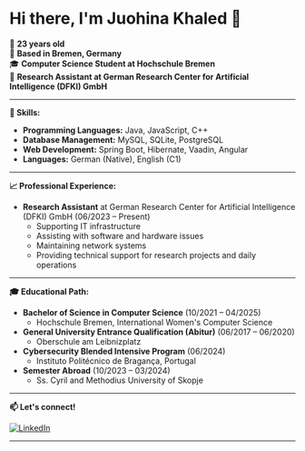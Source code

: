 # Hi there, I'm Juohina Khaled 👋

🚀 **23 years old**  
📍 **Based in Bremen, Germany**  
🎓 **Computer Science Student at Hochschule Bremen**  
💼 **Research Assistant at German Research Center for Artificial Intelligence (DFKI) GmbH**

---

**🔧 Skills:**

- **Programming Languages:** Java, JavaScript, C++
- **Database Management:** MySQL, SQLite, PostgreSQL
- **Web Development:** Spring Boot, Hibernate, Vaadin, Angular
- **Languages:** German (Native), English (C1)

---

**📈 Professional Experience:**

- **Research Assistant** at German Research Center for Artificial Intelligence (DFKI) GmbH (06/2023 – Present)
  - Supporting IT infrastructure
  - Assisting with software and hardware issues
  - Maintaining network systems
  - Providing technical support for research projects and daily operations

---

**🎓 Educational Path:**

- **Bachelor of Science in Computer Science** (10/2021 – 04/2025)
  - Hochschule Bremen, International Women's Computer Science
- **General University Entrance Qualification (Abitur)** (06/2017 – 06/2020)
  - Oberschule am Leibnizplatz
- **Cybersecurity Blended Intensive Program** (06/2024)
  - Instituto Politécnico de Bragança, Portugal
- **Semester Abroad** (10/2023 – 03/2024)
  - Ss. Cyril and Methodius University of Skopje

---

**📫 Let's connect!**

[![LinkedIn](https://img.shields.io/badge/-Juohina%20Khaled-blue?style=flat&logo=Linkedin&logoColor=white)](http://www.linkedin.com/in/juohina-khaled-0b239131a)

---
